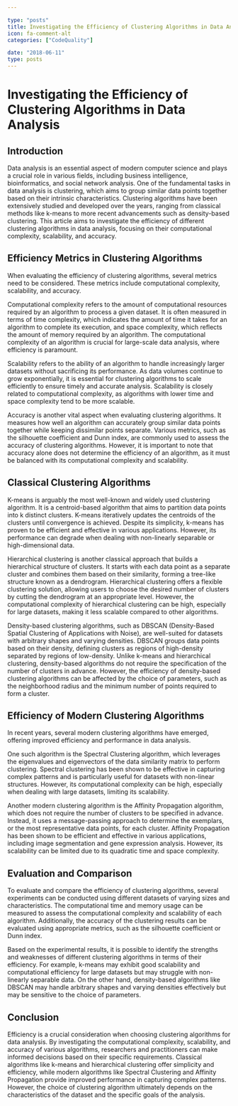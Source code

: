 ```yaml
---

type: "posts"
title: Investigating the Efficiency of Clustering Algorithms in Data Analysis
icon: fa-comment-alt
categories: ["CodeQuality"]

date: "2018-06-11"
type: posts
---
```





# Investigating the Efficiency of Clustering Algorithms in Data Analysis

## Introduction

Data analysis is an essential aspect of modern computer science and plays a crucial role in various fields, including business intelligence, bioinformatics, and social network analysis. One of the fundamental tasks in data analysis is clustering, which aims to group similar data points together based on their intrinsic characteristics. Clustering algorithms have been extensively studied and developed over the years, ranging from classical methods like k-means to more recent advancements such as density-based clustering. This article aims to investigate the efficiency of different clustering algorithms in data analysis, focusing on their computational complexity, scalability, and accuracy.

## Efficiency Metrics in Clustering Algorithms

When evaluating the efficiency of clustering algorithms, several metrics need to be considered. These metrics include computational complexity, scalability, and accuracy.

Computational complexity refers to the amount of computational resources required by an algorithm to process a given dataset. It is often measured in terms of time complexity, which indicates the amount of time it takes for an algorithm to complete its execution, and space complexity, which reflects the amount of memory required by an algorithm. The computational complexity of an algorithm is crucial for large-scale data analysis, where efficiency is paramount.

Scalability refers to the ability of an algorithm to handle increasingly larger datasets without sacrificing its performance. As data volumes continue to grow exponentially, it is essential for clustering algorithms to scale efficiently to ensure timely and accurate analysis. Scalability is closely related to computational complexity, as algorithms with lower time and space complexity tend to be more scalable.

Accuracy is another vital aspect when evaluating clustering algorithms. It measures how well an algorithm can accurately group similar data points together while keeping dissimilar points separate. Various metrics, such as the silhouette coefficient and Dunn index, are commonly used to assess the accuracy of clustering algorithms. However, it is important to note that accuracy alone does not determine the efficiency of an algorithm, as it must be balanced with its computational complexity and scalability.

## Classical Clustering Algorithms

K-means is arguably the most well-known and widely used clustering algorithm. It is a centroid-based algorithm that aims to partition data points into k distinct clusters. K-means iteratively updates the centroids of the clusters until convergence is achieved. Despite its simplicity, k-means has proven to be efficient and effective in various applications. However, its performance can degrade when dealing with non-linearly separable or high-dimensional data.

Hierarchical clustering is another classical approach that builds a hierarchical structure of clusters. It starts with each data point as a separate cluster and combines them based on their similarity, forming a tree-like structure known as a dendrogram. Hierarchical clustering offers a flexible clustering solution, allowing users to choose the desired number of clusters by cutting the dendrogram at an appropriate level. However, the computational complexity of hierarchical clustering can be high, especially for large datasets, making it less scalable compared to other algorithms.

Density-based clustering algorithms, such as DBSCAN (Density-Based Spatial Clustering of Applications with Noise), are well-suited for datasets with arbitrary shapes and varying densities. DBSCAN groups data points based on their density, defining clusters as regions of high-density separated by regions of low-density. Unlike k-means and hierarchical clustering, density-based algorithms do not require the specification of the number of clusters in advance. However, the efficiency of density-based clustering algorithms can be affected by the choice of parameters, such as the neighborhood radius and the minimum number of points required to form a cluster.

## Efficiency of Modern Clustering Algorithms

In recent years, several modern clustering algorithms have emerged, offering improved efficiency and performance in data analysis.

One such algorithm is the Spectral Clustering algorithm, which leverages the eigenvalues and eigenvectors of the data similarity matrix to perform clustering. Spectral clustering has been shown to be effective in capturing complex patterns and is particularly useful for datasets with non-linear structures. However, its computational complexity can be high, especially when dealing with large datasets, limiting its scalability.

Another modern clustering algorithm is the Affinity Propagation algorithm, which does not require the number of clusters to be specified in advance. Instead, it uses a message-passing approach to determine the exemplars, or the most representative data points, for each cluster. Affinity Propagation has been shown to be efficient and effective in various applications, including image segmentation and gene expression analysis. However, its scalability can be limited due to its quadratic time and space complexity.

## Evaluation and Comparison

To evaluate and compare the efficiency of clustering algorithms, several experiments can be conducted using different datasets of varying sizes and characteristics. The computational time and memory usage can be measured to assess the computational complexity and scalability of each algorithm. Additionally, the accuracy of the clustering results can be evaluated using appropriate metrics, such as the silhouette coefficient or Dunn index.

Based on the experimental results, it is possible to identify the strengths and weaknesses of different clustering algorithms in terms of their efficiency. For example, k-means may exhibit good scalability and computational efficiency for large datasets but may struggle with non-linearly separable data. On the other hand, density-based algorithms like DBSCAN may handle arbitrary shapes and varying densities effectively but may be sensitive to the choice of parameters.

## Conclusion

Efficiency is a crucial consideration when choosing clustering algorithms for data analysis. By investigating the computational complexity, scalability, and accuracy of various algorithms, researchers and practitioners can make informed decisions based on their specific requirements. Classical algorithms like k-means and hierarchical clustering offer simplicity and efficiency, while modern algorithms like Spectral Clustering and Affinity Propagation provide improved performance in capturing complex patterns. However, the choice of clustering algorithm ultimately depends on the characteristics of the dataset and the specific goals of the analysis.